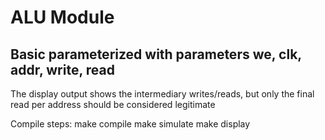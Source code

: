 # ALU Module 
## Basic parameterized with parameters we, clk, addr, write, read
The display output shows the intermediary writes/reads, but only the final read per address should be considered legitimate 


Compile steps:
make compile
make simulate
make display